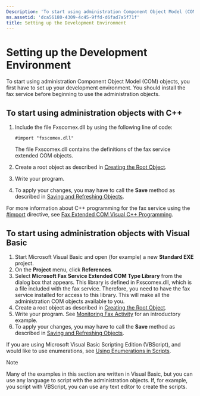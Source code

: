 ```yaml
---
Description: 'To start using administration Component Object Model (COM) objects, you first have to set up your development environment. You should install the fax service before beginning to use the administration objects.'
ms.assetid: 'dca56180-4309-4c45-9ffd-d6fad7a5f71f'
title: Setting up the Development Environment
---
```


# Setting up the Development Environment

To start using administration Component Object Model (COM) objects, you first have to set up your development environment. You should install the fax service before beginning to use the administration objects.

## To start using administration objects with C++

1.  Include the file Fxscomex.dll by using the following line of code:

    ```
    #import "fxscomex.dll"
    ```

    

    The file Fxscomex.dll contains the definitions of the fax service extended COM objects.

2.  Create a root object as described in [Creating the Root Object](-mfax-creating-the-root-object.md).
3.  Write your program.
4.  To apply your changes, you may have to call the **Save** method as described in [Saving and Refreshing Objects](-mfax-saving-and-refreshing-objects.md).

For more information about C++ programming for the fax service using the [\#import](http://msdn.microsoft.com/library/en-us/vclang/html/_predir_The_.23.import_Directive.asp) directive, see [Fax Extended COM Visual C++ Programming](-mfax-fax-extended-com-visual-c-programming.md).

## To start using administration objects with Visual Basic

1.  Start Microsoft Visual Basic and open (for example) a new **Standard EXE** project.
2.  On the **Project** menu, click **References**.
3.  Select **Microsoft Fax Service Extended COM Type Library** from the dialog box that appears. This library is defined in Fxscomex.dll, which is a file included with the fax service. Therefore, you need to have the fax service installed for access to this library. This will make all the administration COM objects available to you.
4.  Create a root object as described in [Creating the Root Object](-mfax-creating-the-root-object.md).
5.  Write your program. See [Monitoring Fax Activity](-mfax-monitoring-fax-activity.md) for an introductory example.
6.  To apply your changes, you may have to call the **Save** method as described in [Saving and Refreshing Objects](-mfax-saving-and-refreshing-objects.md).

If you are using Microsoft Visual Basic Scripting Edition (VBScript), and would like to use enumerations, see [Using Enumerations in Scripts](-mfax-using-enumerations-in-scripts.md).

> [!Note]  
> Many of the examples in this section are written in Visual Basic, but you can use any language to script with the administration objects. If, for example, you script with VBScript, you can use any text editor to create the scripts.

 

 

 




